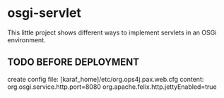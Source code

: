 osgi-servlet
============

This little project shows different ways to implement servlets in an OSGi environment.



TODO BEFORE DEPLOYMENT										
------------------------------------------------------------
 create config file: [karaf_home]/etc/org.ops4j.pax.web.cfg
       		content: org.osgi.service.http.port=8080
                     org.apache.felix.http.jettyEnabled=true
